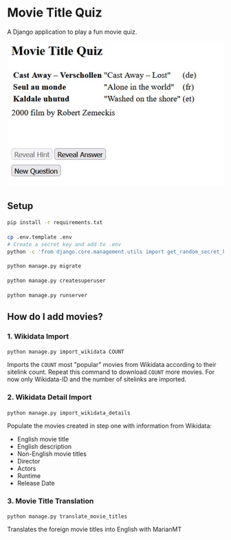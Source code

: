 # Movie Title Quiz

A Django application to play a fun movie quiz.

![screenshot](docs/images/screenshot.jpg)

## Setup

```bash
pip install -r requirements.txt

cp .env.template .env
# Create a secret key and add to .env
python -c 'from django.core.management.utils import get_random_secret_key; print(get_random_secret_key())'

python manage.py migrate

python manage.py createsuperuser

python manage.py runserver
```

## How do I add movies?
### 1. Wikidata Import
`python manage.py import_wikidata COUNT`

Imports the `COUNT` most "popular" movies from Wikidata according to their sitelink count.
Repeat this command to download `COUNT` more movies.
For now only Wikidata-ID and the number of sitelinks are imported.


### 2. Wikidata Detail Import
`python manage.py import_wikidata_details`

Populate the movies created in step one with information from Wikidata:
- English movie title
- English description
- Non-English movie titles
- Director
- Actors
- Runtime
- Release Date

### 3. Movie Title Translation
`python manage.py translate_movie_titles`

Translates the foreign movie titles into English with MarianMT

